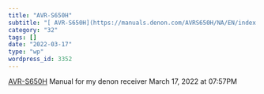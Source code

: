 ```yaml
---
title: "AVR-S650H"
subtitle: "[ AVR-S650H](https://manuals.denon.com/AVRS650H/NA/EN/index.php)"
category: "32"
tags: []
date: "2022-03-17"
type: "wp"
wordpress_id: 3352
---
```

[ AVR-S650H](https://manuals.denon.com/AVRS650H/NA/EN/index.php)
 Manual for my denon receiver
March 17, 2022 at 07:57PM